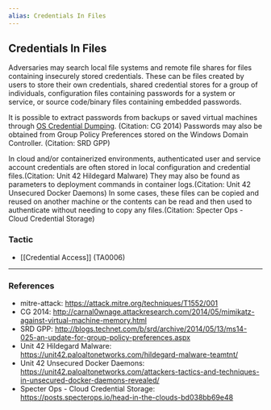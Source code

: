 ```yaml
---
alias: Credentials In Files
---
```


## Credentials In Files

Adversaries may search local file systems and remote file shares for files containing insecurely stored credentials. These can be files created by users to store their own credentials, shared credential stores for a group of individuals, configuration files containing passwords for a system or service, or source code/binary files containing embedded passwords.

It is possible to extract passwords from backups or saved virtual machines through [OS Credential Dumping](https://attack.mitre.org/techniques/T1003). (Citation: CG 2014) Passwords may also be obtained from Group Policy Preferences stored on the Windows Domain Controller. (Citation: SRD GPP)

In cloud and/or containerized environments, authenticated user and service account credentials are often stored in local configuration and credential files.(Citation: Unit 42 Hildegard Malware) They may also be found as parameters to deployment commands in container logs.(Citation: Unit 42 Unsecured Docker Daemons) In some cases, these files can be copied and reused on another machine or the contents can be read and then used to authenticate without needing to copy any files.(Citation: Specter Ops - Cloud Credential Storage)


### Tactic

- [[Credential Access]] (TA0006)


---
### References

- mitre-attack: https://attack.mitre.org/techniques/T1552/001
- CG 2014: http://carnal0wnage.attackresearch.com/2014/05/mimikatz-against-virtual-machine-memory.html
- SRD GPP: http://blogs.technet.com/b/srd/archive/2014/05/13/ms14-025-an-update-for-group-policy-preferences.aspx
- Unit 42 Hildegard Malware: https://unit42.paloaltonetworks.com/hildegard-malware-teamtnt/
- Unit 42 Unsecured Docker Daemons: https://unit42.paloaltonetworks.com/attackers-tactics-and-techniques-in-unsecured-docker-daemons-revealed/
- Specter Ops - Cloud Credential Storage: https://posts.specterops.io/head-in-the-clouds-bd038bb69e48

